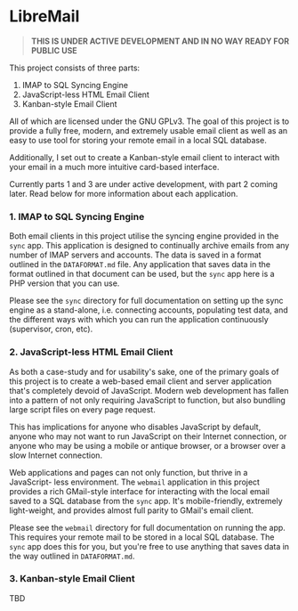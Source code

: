 # LibreMail

> **THIS IS UNDER ACTIVE DEVELOPMENT AND IN NO WAY READY FOR PUBLIC USE**

This project consists of three parts:

1. IMAP to SQL Syncing Engine
2. JavaScript-less HTML Email Client
3. Kanban-style Email Client

All of which are licensed under the GNU GPLv3. The goal of this project is to
provide a fully free, modern, and extremely usable email client as well as an
easy to use tool for storing your remote email in a local SQL database.

Additionally, I set out to create a Kanban-style email client to interact with
your email in a much more intuitive card-based interface.

Currently parts 1 and 3 are under active development, with part 2 coming later.
Read below for more information about each application.

### 1. IMAP to SQL Syncing Engine

Both email clients in this project utilise the syncing engine provided in the
`sync` app. This application is designed to continually archive emails from any
number of IMAP servers and accounts. The data is saved in a format outlined in
the `DATAFORMAT.md` file. Any application that saves data in the format outlined
in that document can be used, but the `sync` app here is a PHP version that you
can use.

Please see the `sync` directory for full documentation on setting up the sync
engine as a stand-alone, i.e. connecting accounts, populating test data, and
the different ways with which you can run the application continuously
(supervisor, cron, etc).

### 2. JavaScript-less HTML Email Client

As both a case-study and for usability's sake, one of the primary goals of this
project is to create a web-based email client and server application that's
completely devoid of JavaScript. Modern web development has fallen into a
pattern of not only requiring JavaScript to function, but also bundling large
script files on every page request.

This has implications for anyone who disables JavaScript by default, anyone who
may not want to run JavaScript on their Internet connection, or anyone who may
be using a mobile or antique browser, or a browser over a slow Internet
connection.

Web applications and pages can not only function, but thrive in a JavaScript-
less environment. The `webmail` application in this project provides a rich
GMail-style interface for interacting with the local email saved to a SQL
database from the `sync` app. It's mobile-friendly, extremely light-weight, and
provides almost full parity to GMail's email client.

Please see the `webmail` directory for full documentation on running the app.
This requires your remote mail to be stored in a local SQL database. The `sync`
app does this for you, but you're free to use anything that saves data in the
way outlined in `DATAFORMAT.md`.

### 3. Kanban-style Email Client

TBD